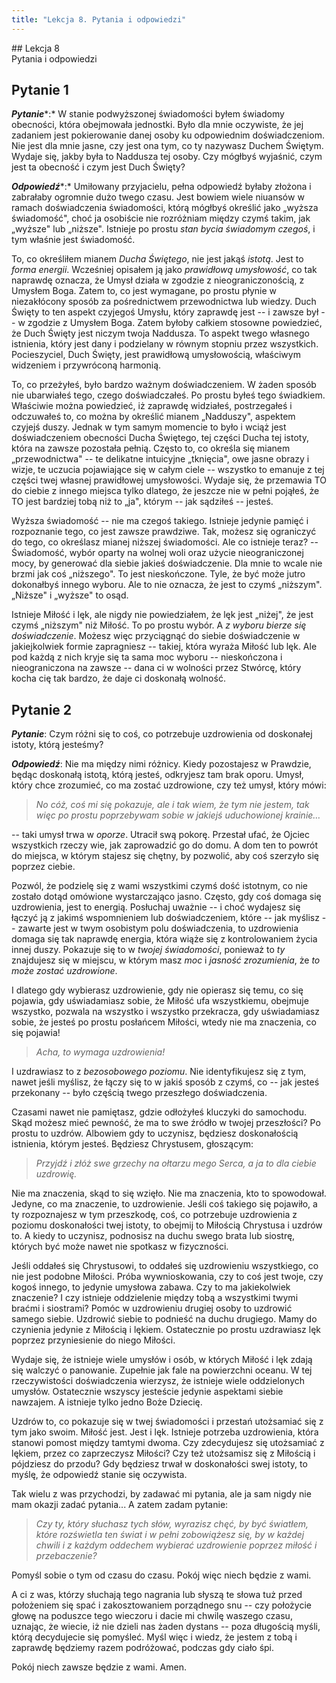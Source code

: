 ```yaml
---
title: "Lekcja 8. Pytania i odpowiedzi"
---
```


<div markdown="1" class="chHead">
## Lekcja 8<br>Pytania i odpowiedzi

  

</div>

## Pytanie 1

***Pytanie****:* W stanie podwyższonej świadomości byłem świadomy obecności, która obejmowała jednostki. Było dla mnie oczywiste, że jej zadaniem jest pokierowanie danej osoby ku odpowiednim doświadczeniom. Nie jest dla mnie jasne, czy jest ona tym, co ty nazywasz Duchem Świętym. Wydaje się, jakby była to Naddusza tej osoby. Czy mógłbyś wyjaśnić, czym jest ta obecność i czym jest Duch Święty?

***Odpowiedź****:* Umiłowany przyjacielu, pełna odpowiedź byłaby złożona i zabrałaby ogromnie dużo twego czasu. Jest bowiem wiele niuansów w ramach doświadczenia świadomości, którą mógłbyś określić jako „wyższa świadomość", choć ja osobiście nie rozróżniam między czymś takim, jak „wyższe" lub „niższe". Istnieje po prostu *stan bycia świadomym czegoś*, i tym właśnie jest świadomość.

To, co określiłem mianem *Ducha Świętego*, nie jest jakąś *istotą*. Jest to *forma energii*. Wcześniej opisałem ją jako *prawidłową umysłowość*, co tak naprawdę oznacza, że Umysł działa w zgodzie z nieograniczonością, z Umysłem Boga. Zatem to, co jest wymagane, po prostu płynie w niezakłócony sposób za pośrednictwem przewodnictwa lub wiedzy. Duch Święty to ten aspekt czyjegoś Umysłu, który zaprawdę jest -- i zawsze był -- w zgodzie z Umysłem Boga. Zatem byłoby całkiem stosowne powiedzieć, że Duch Święty jest niczym twoja Naddusza. To aspekt twego własnego istnienia, który jest dany i podzielany w równym stopniu przez wszystkich. Pocieszyciel, Duch Święty, jest prawidłową umysłowością, właściwym widzeniem i przywróconą harmonią.

To, co przeżyłeś, było bardzo ważnym doświadczeniem. W żaden sposób nie ubarwiałeś tego, czego doświadczałeś. Po prostu byłeś tego świadkiem. Właściwie można powiedzieć, iż zaprawdę widziałeś, postrzegałeś i odczuwałeś to, co można by określić mianem „Nadduszy", aspektem czyjejś duszy. Jednak w tym samym momencie to było i wciąż jest doświadczeniem obecności Ducha Świętego, tej części Ducha tej istoty, która na zawsze pozostała pełnią. Często to, co określa się mianem „przewodnictwa" -- te delikatne intuicyjne „tknięcia", owe jasne obrazy i wizje, te uczucia pojawiające się w całym ciele -- wszystko to emanuje z tej części twej własnej prawidłowej umysłowości. Wydaje się, że przemawia TO do ciebie z innego miejsca tylko dlatego, że jeszcze nie w pełni pojąłeś, że TO jest bardziej tobą niż to „ja", którym -- jak sądziłeś -- jesteś.

Wyższa świadomość -- nie ma czegoś takiego. Istnieje jedynie pamięć i rozpoznanie tego, co jest zawsze prawdziwe. Tak, możesz się ograniczyć do tego, co określasz mianej niższej świadomości. Ale co istnieje teraz? -- Świadomość, wybór oparty na wolnej woli oraz użycie nieograniczonej mocy, by generować dla siebie jakieś doświadczenie. Dla mnie to wcale nie brzmi jak coś „niższego". To jest nieskończone. Tyle, że być może jutro dokonałbyś innego wyboru. Ale to nie oznacza, że jest to czymś „niższym". „Niższe" i „wyższe" to osąd.

Istnieje Miłość i lęk, ale nigdy nie powiedziałem, że lęk jest „niżej", że jest czymś „niższym" niż Miłość. To po prostu wybór. A *z wyboru bierze się doświadczenie*. Możesz więc przyciągnąć do siebie doświadczenie w jakiejkolwiek formie zapragniesz -- takiej, która wyraża Miłość lub lęk. Ale pod każdą z nich kryje się ta sama moc wyboru -- nieskończona i nieograniczona na zawsze -- dana ci w wolności przez Stwórcę, który kocha cię tak bardzo, że daje ci doskonałą wolność.

## Pytanie 2

***Pytanie***: Czym różni się to coś, co potrzebuje uzdrowienia od doskonałej istoty, którą jesteśmy?

***Odpowiedź***: Nie ma między nimi różnicy. Kiedy pozostajesz w Prawdzie, będąc doskonałą istotą, którą jesteś, odkryjesz tam brak oporu. Umysł, który chce zrozumieć, co ma zostać uzdrowione, czy też umysł, który mówi:

> *No cóż, coś mi się pokazuje, ale i tak wiem, że tym nie jestem, tak więc po prostu poprzebywam sobie w jakiejś uduchowionej krainie&hellip;*

-- taki  umysł trwa w *oporze*. Utracił swą pokorę. Przestał ufać, że Ojciec wszystkich rzeczy wie, jak zaprowadzić go do domu. A dom ten to powrót do miejsca, w którym stajesz się chętny, by pozwolić, aby coś szerzyło się poprzez ciebie.

Pozwól, że podzielę się z wami wszystkimi czymś dość istotnym, co nie zostało dotąd omówione wystarczająco jasno. Często, gdy coś domaga się uzdrowienia, jest to energią. Posłuchaj uważnie -- i choć wydajesz się łączyć ją z jakimś wspomnieniem lub doświadczeniem, które -- jak myślisz -- zawarte jest w twym osobistym polu doświadczenia, to uzdrowienia domaga się tak naprawdę energia, która wiąże się z kontrolowaniem życia innej duszy. Pokazuje się to w *twojej świadomości*, ponieważ to *ty* znajdujesz się w miejscu, w którym masz *moc* i *jasność zrozumienia*, że *to może zostać uzdrowione*.

I dlatego gdy wybierasz uzdrowienie, gdy nie opierasz się temu, co się pojawia, gdy uświadamiasz sobie, że Miłość ufa wszystkiemu, obejmuje wszystko, pozwala na wszystko i wszystko przekracza, gdy uświadamiasz sobie, że jesteś po prostu posłańcem Miłości, wtedy nie ma znaczenia, co się pojawia!

> *Acha, to wymaga uzdrowienia!*

I uzdrawiasz to z *bezosobowego poziomu*. Nie identyfikujesz się z tym, nawet jeśli myślisz, że łączy się to w jakiś sposób z czymś, co -- jak jesteś przekonany -- było częścią twego przeszłego doświadczenia.

Czasami nawet nie pamiętasz, gdzie odłożyłeś kluczyki do samochodu. Skąd możesz mieć pewność, że ma to swe źródło w twojej przeszłości? Po prostu to uzdrów. Albowiem gdy to uczynisz, będziesz doskonałością istnienia, którym jesteś. Będziesz Chrystusem, głoszącym:

> *Przyjdź i złóż swe grzechy na ołtarzu mego Serca, a ja to dla ciebie uzdrowię.*

Nie ma znaczenia, skąd to się wzięło. Nie ma znaczenia, kto to spowodował. Jedyne, co ma znaczenie, to uzdrowienie. Jeśli coś takiego się pojawiło, a ty rozpoznajesz w tym przeszkodę, coś, co potrzebuje uzdrowienia z poziomu doskonałości twej istoty, to obejmij to Miłością Chrystusa i uzdrów to. A kiedy to uczynisz, podnosisz na duchu swego brata lub siostrę, których być może nawet nie spotkasz w fizyczności.

Jeśli oddałeś się Chrystusowi, to oddałeś się uzdrowieniu wszystkiego, co nie jest podobne Miłości. Próba wywnioskowania, czy to coś jest twoje, czy kogoś innego, to jedynie umysłowa zabawa. Czy to ma jakiekolwiek znaczenie? I czy istnieje oddzielenie między tobą a wszystkimi twymi braćmi i siostrami? Pomóc w uzdrowieniu drugiej osoby to uzdrowić samego siebie. Uzdrowić siebie to podnieść na duchu drugiego. Mamy do czynienia jedynie z Miłością i lękiem. Ostatecznie po prostu uzdrawiasz lęk poprzez przyniesienie do niego Miłości.

Wydaje się, że istnieje wiele umysłów i osób, w których Miłość i lęk zdają się walczyć o panowanie. Zupełnie jak fale na powierzchni oceanu. W tej rzeczywistości doświadczenia wierzysz, że istnieje wiele oddzielonych umysłów. Ostatecznie wszyscy jesteście jedynie aspektami siebie nawzajem. A istnieje tylko jedno Boże Dziecię.

Uzdrów to, co pokazuje się w twej świadomości i przestań utożsamiać się z tym jako swoim. Miłość jest. Jest i lęk. Istnieje potrzeba uzdrowienia, która stanowi pomost między tamtymi dwoma. Czy zdecydujesz się utożsamiać z lękiem, przez co zaprzeczysz Miłości? Czy też utożsamisz się z Miłością i pójdziesz do przodu? Gdy będziesz trwał w doskonałości swej istoty, to myślę, że odpowiedź stanie się oczywista.

Tak wielu z was przychodzi, by zadawać mi pytania, ale ja sam nigdy nie mam okazji zadać pytania... A zatem zadam pytanie:

> *Czy ty, który słuchasz tych słów, wyrazisz chęć, by być światłem, które rozświetla ten świat i w pełni zobowiążesz się, by w każdej chwili i z każdym oddechem wybierać uzdrowienie poprzez miłość i przebaczenie?*

Pomyśl sobie o tym od czasu do czasu. Pokój więc niech będzie z wami.

A ci z was, którzy słuchają tego nagrania lub słyszą te słowa tuż przed położeniem się spać i zakosztowaniem porządnego snu -- czy położycie głowę na poduszce tego wieczoru i dacie mi chwilę waszego czasu, uznając, że wiecie, iż nie dzieli nas żaden dystans -- poza długością myśli, którą decydujecie się pomyśleć. Myśl więc i wiedz, że jestem z tobą i zaprawdę będziemy razem podróżować, podczas gdy ciało śpi.

Pokój niech zawsze będzie z wami. Amen.
